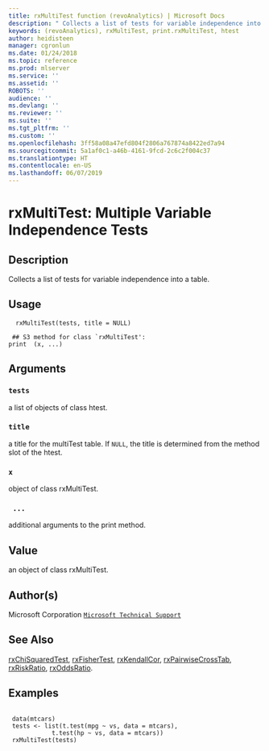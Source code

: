 ```yaml
---
title: rxMultiTest function (revoAnalytics) | Microsoft Docs
description: " Collects a list of tests for variable independence into a table. "
keywords: (revoAnalytics), rxMultiTest, print.rxMultiTest, htest
author: heidisteen
manager: cgronlun
ms.date: 01/24/2018
ms.topic: reference
ms.prod: mlserver
ms.service: ''
ms.assetid: ''
ROBOTS: ''
audience: ''
ms.devlang: ''
ms.reviewer: ''
ms.suite: ''
ms.tgt_pltfrm: ''
ms.custom: ''
ms.openlocfilehash: 3ff58a08a47efd804f2806a767874a8422ed7a94
ms.sourcegitcommit: 5a1af0c1-a46b-4161-9fcd-2c6c2f004c37
ms.translationtype: HT
ms.contentlocale: en-US
ms.lasthandoff: 06/07/2019
---
```

 # <a name="rxmultitest--multiple-variable-independence-tests"></a>rxMultiTest:  Multiple Variable Independence Tests  

 ## <a name="description"></a>Description

Collects a list of tests for variable independence into a table.



 ## <a name="usage"></a>Usage

```   
  rxMultiTest(tests, title = NULL)

 ## S3 method for class `rxMultiTest':
print  (x, ...)

```


 ## <a name="arguments"></a>Arguments



 ### `tests`
 a list of objects of class htest. 



 ### `title`
 a title for the multiTest table. If `NULL`, the title is determined from  the method slot of the htest. 



 ### `x`
 object of class rxMultiTest. 



 ### ` ...`
 additional arguments to the print method. 




 ## <a name="value"></a>Value

an object of class rxMultiTest.


 ## <a name="authors"></a>Author(s)
 Microsoft Corporation [`Microsoft Technical Support`](https://go.microsoft.com/fwlink/?LinkID=698556&clcid=0x409)



 ## <a name="see-also"></a>See Also

[rxChiSquaredTest](rxChiSquaredTest.md), [rxFisherTest](rxChiSquaredTest.md), [rxKendallCor](rxChiSquaredTest.md), [rxPairwiseCrossTab](rxPairwiseCrosstab.md), [rxRiskRatio](rxRiskRatio.md), [rxOddsRatio](rxRiskRatio.md).


 ## <a name="examples"></a>Examples

 ```

  data(mtcars) 
  tests <- list(t.test(mpg ~ vs, data = mtcars),
             t.test(hp ~ vs, data = mtcars))
  rxMultiTest(tests)
```



